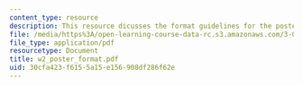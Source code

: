 ```yaml
---
content_type: resource
description: This resource dicusses the format guidelines for the poster building.
file: /media/https%3A/open-learning-course-data-rc.s3.amazonaws.com/3-014-materials-laboratory-fall-2006/30cfa423f6155a15e156908df286f62e_w2_poster_format.pdf
file_type: application/pdf
resourcetype: Document
title: w2_poster_format.pdf
uid: 30cfa423-f615-5a15-e156-908df286f62e
---
```

